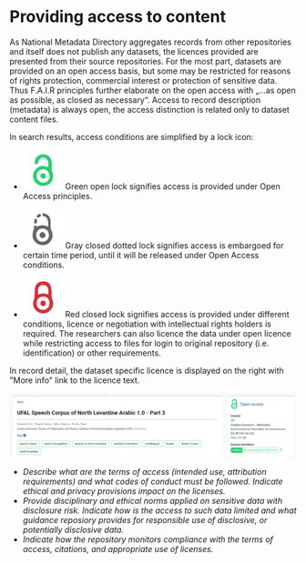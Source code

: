 
# Providing access to content

As National Metadata Directory aggregates records from other repositories and itself does not publish any datasets, the licences provided are presented from their source repositories. For the most part, datasets are provided on an open access basis, but some may be restricted for reasons of rights protection, commercial interest or protection of sensitive data. Thus F.A.I.R principles further elaborate on the open access with „…as open as possible, as closed as necessary“. Access to record description (metadata) is always open, the access distinction is related only to dataset content files.

In search results, access conditions are simplified by a lock icon:

- ![Lock icon open](../images/icon_lock_open.png) Green open lock signifies access is provided under Open Access principles.

- ![Lock icon open](../images/icon_lock_embargo.png) Gray closed dotted lock signifies access is embargoed for certain time period, until it will be released under Open Access conditions.

- ![Lock icon open](../images/icon_lock_closed.png) Red closed lock signifies access is provided under different conditions, licence or negotiation with intellectual rights holders is required. The researchers can also licence the data under open licence while restricting access to files for login to original repository (i.e. identification) or other requirements. 

In record detail, the dataset specific licence is displayed on the right with "More info" link to the licence text. 

![Repository interface - record detail header](../images/record_detail_header.png "Repository iterface - record detail header")


- *Describe what are the terms of access (intended use, attribution requirements) and what codes of conduct must be followed. Indicate ethical and
privacy provisions impact on the licenses.*
- *Provide disciplinary and ethical norms applied on sensitive data with disclosure risk. Indicate how is the access to such data limited and what guidance reposiory provides for responsible use of disclosive, or potentially disclosive data.*
- *Indicate how the repository monitors compliance with the terms of access, citations, and appropriate use of licenses.*
